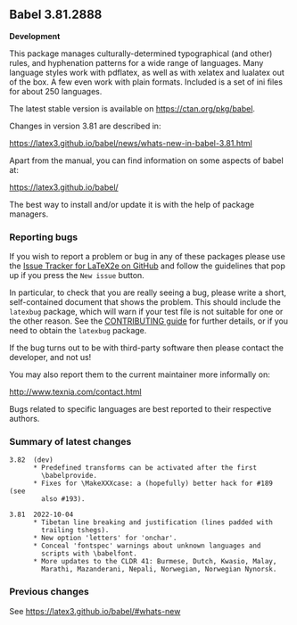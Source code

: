 ## Babel 3.81.2888

**Development**

This package manages culturally-determined typographical (and other)
rules, and hyphenation patterns for a wide range of languages. Many
language styles work with pdflatex, as well as with xelatex and
lualatex out of the box. A few even work with plain formats. Included
is a set of ini files for about 250 languages.

The latest stable version is available on <https://ctan.org/pkg/babel>.

Changes in version 3.81 are described in:

https://latex3.github.io/babel/news/whats-new-in-babel-3.81.html

Apart from the manual, you can find information on some aspects of babel at:

https://latex3.github.io/babel/

The best way to install and/or update it is with the help of package
managers.

### Reporting bugs

If you wish to report a problem or bug in any of these packages please
use the
[Issue Tracker for LaTeX2e on GitHub](https://github.com/latex3/babel/issues)
and follow the guidelines that pop up if you press the `New issue`
button.

In particular, to check that you are really seeing a bug, please write
a short, self-contained document that shows the problem. This should
include the `latexbug` package, which will warn if your test file is
not suitable for one or the other reason. See the
[CONTRIBUTING guide](https://github.com/latex3/latex2e/blob/master/CONTRIBUTING.md)
for further details, or if you need to obtain the `latexbug` package.

If the bug turns out to be with third-party software then please
contact the developer, and not us!

You may also report them to the current maintainer more informally on:

   http://www.texnia.com/contact.html

Bugs related to specific languages are best reported to their
respective authors.

### Summary of latest changes
```
3.82  (dev)
      * Predefined transforms can be activated after the first
        \babelprovide.
      * Fixes for \MakeXXXcase: a (hopefully) better hack for #189 (see
        also #193).

3.81  2022-10-04
      * Tibetan line breaking and justification (lines padded with
        trailing tshegs).
      * New option 'letters' for 'onchar'.
      * Conceal 'fontspec' warnings about unknown languages and
        scripts with \babelfont.
      * More updates to the CLDR 41: Burmese, Dutch, Kwasio, Malay,
        Marathi, Mazanderani, Nepali, Norwegian, Norwegian Nynorsk.
```

### Previous changes

See https://latex3.github.io/babel/#whats-new
